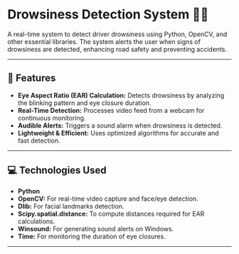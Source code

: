 # Drowsiness Detection System 🚗💤

A real-time system to detect driver drowsiness using Python, OpenCV, and other essential libraries. The system alerts the user when signs of drowsiness are detected, enhancing road safety and preventing accidents.

---

## 🌟 Features
- **Eye Aspect Ratio (EAR) Calculation:** Detects drowsiness by analyzing the blinking pattern and eye closure duration.
- **Real-Time Detection:** Processes video feed from a webcam for continuous monitoring.
- **Audible Alerts:** Triggers a sound alarm when drowsiness is detected.
- **Lightweight & Efficient:** Uses optimized algorithms for accurate and fast detection.

---

## 💻 Technologies Used
- **Python**
- **OpenCV:** For real-time video capture and face/eye detection.
- **Dlib:** For facial landmarks detection.
- **Scipy.spatial.distance:** To compute distances required for EAR calculations.
- **Winsound:** For generating sound alerts on Windows.
- **Time:** For monitoring the duration of eye closures.

---